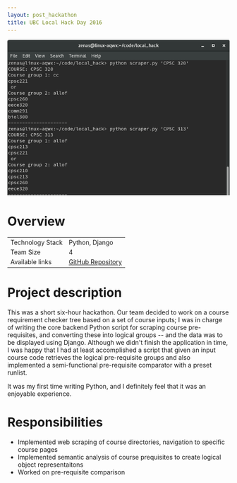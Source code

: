 ```yaml
---
layout: post_hackathon
title: UBC Local Hack Day 2016
---
```

<img src="/images/fulls/local-hack-cover.png" class="fit image shadow">

<h1>Overview</h1>
<table>
<tr><td><span class="icon fa-cog"></span> Technology Stack</td>
<td>Python, Django</td></tr>
<tr><td><span class="icon fa-users"></span> Team Size</td>
<td>4</td></tr>
<tr><td><span class="icon fa-share-alt"></span>  Available links</td>
<td><a href = "https://github.com/LocalHackDayUBC/local_hack">GitHub Repository</a></td></tr>
</table>

<h1>Project description</h1>
This was a short six-hour hackathon. Our team decided to work on a course requirement checker tree based on a set of course inputs; I was in charge of writing the core backend Python script for scraping course pre-requisites, and converting these into logical groups -- and the data was to be displayed using Django.
Although we didn't finish the application in time, I was happy that I had at least accomplished a script that given an input course code retrieves the logical pre-requisite groups and also implemented a semi-functional pre-requisite comparator with a preset runlist.

It was my first time writing Python, and I definitely feel that it was an enjoyable experience.

<h1>Responsibilities</h1>
<ul>
<li>Implemented web scraping of course directories, navigation to specific course pages</li>
<li>Implemented semantic analysis of course prequisites to create logical object representaitons</li>
<li>Worked on pre-requisite comparison</li>
</ul>

